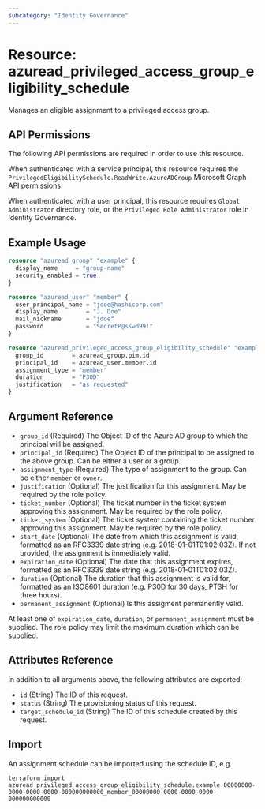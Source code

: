 ```yaml
---
subcategory: "Identity Governance"
---
```


# Resource: azuread_privileged_access_group_eligibility_schedule

Manages an eligible assignment to a privileged access group.

## API Permissions

The following API permissions are required in order to use this resource.

When authenticated with a service principal, this resource requires the `PrivilegedEligibilitySchedule.ReadWrite.AzureADGroup` Microsoft Graph API permissions.

When authenticated with a user principal, this resource requires `Global Administrator` directory role, or the `Privileged Role Administrator` role in Identity Governance.

## Example Usage

```terraform
resource "azuread_group" "example" {
  display_name     = "group-name"
  security_enabled = true
}

resource "azuread_user" "member" {
  user_principal_name = "jdoe@hashicorp.com"
  display_name        = "J. Doe"
  mail_nickname       = "jdoe"
  password            = "SecretP@sswd99!"
}

resource "azuread_privileged_access_group_eligibility_schedule" "example" {
  group_id        = azuread_group.pim.id
  principal_id    = azuread_user.member.id
  assignment_type = "member"
  duration        = "P30D"
  justification   = "as requested"
}
```

## Argument Reference

- `group_id` (Required) The Object ID of the Azure AD group to which the principal will be assigned.
- `principal_id` (Required) The Object ID of the principal to be assigned to the above group. Can be either a user or a group.
- `assignment_type` (Required) The type of assignment to the group. Can be either `member` or `owner`.
- `justification` (Optional) The justification for this assignment. May be required by the role policy.
- `ticket_number` (Optional) The ticket number in the ticket system approving this assignment. May be required by the role policy.
- `ticket_system` (Optional) The ticket system containing the ticket number approving this assignment. May be required by the role policy.
- `start_date` (Optional) The date from which this assignment is valid, formatted as an RFC3339 date string (e.g. 2018-01-01T01:02:03Z). If not provided, the assignment is immediately valid.
- `expiration_date` (Optional) The date that this assignment expires, formatted as an RFC3339 date string (e.g. 2018-01-01T01:02:03Z).
- `duration` (Optional) The duration that this assignment is valid for, formatted as an ISO8601 duration (e.g. P30D for 30 days, PT3H for three hours).
- `permanent_assignment` (Optional) Is this assigment permanently valid.

At least one of `expiration_date`, `duration`, or `permanent_assignment` must be supplied. The role policy may limit the maximum duration which can be supplied.

## Attributes Reference

In addition to all arguments above, the following attributes are exported:

- `id` (String) The ID of this request.
- `status` (String) The provisioning status of this request.
- `target_schedule_id` (String) The ID of this schedule created by this request.

## Import

An assignment schedule can be imported using the schedule ID, e.g.

```shell
terraform import azuread_privileged_access_group_eligibility_schedule.example 00000000-0000-0000-0000-000000000000_member_00000000-0000-0000-0000-000000000000
```
